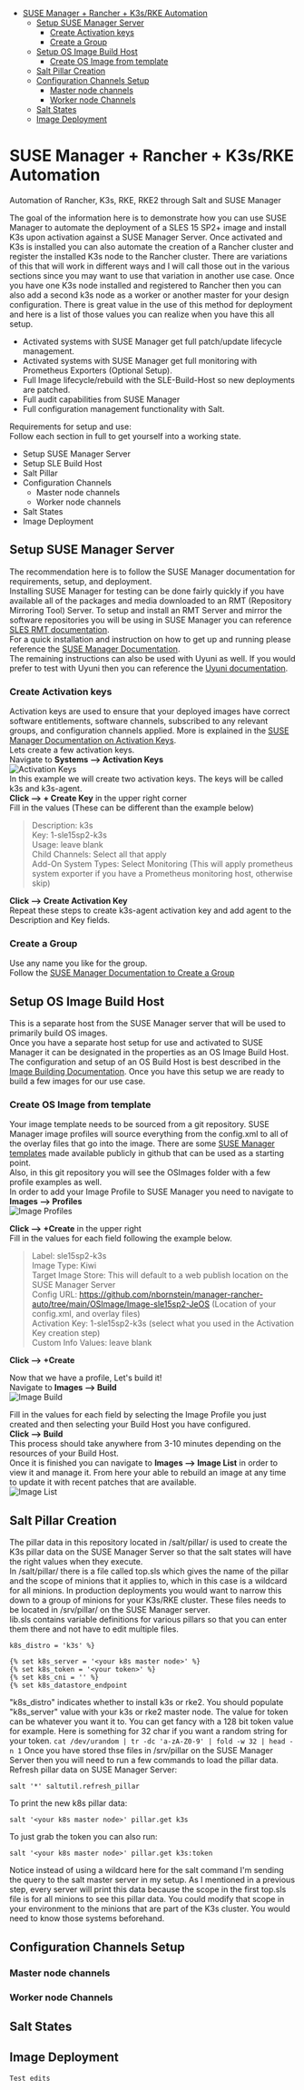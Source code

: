 - [SUSE Manager + Rancher + K3s/RKE Automation](#suse-manager--rancher--k3srke-automation)
  - [Setup SUSE Manager Server](#setup-suse-manager-server)
    - [Create Activation keys](#create-activation-keys)
    - [Create a Group](#create-a-group)
  - [Setup OS Image Build Host](#setup-os-image-build-host)
    - [Create OS Image from template](#create-os-image-from-template)
  - [Salt Pillar Creation](#salt-pillar-creation)
  - [Configuration Channels Setup](#configuration-channels-setup)
    - [Master node channels](#master-node-channels)
    - [Worker node Channels](#worker-node-channels)
  - [Salt States](#salt-states)
  - [Image Deployment](#image-deployment)


# SUSE Manager + Rancher + K3s/RKE Automation

Automation of Rancher, K3s, RKE, RKE2 through Salt and SUSE Manager

The goal of the information here is to demonstrate how you can use SUSE Manager to automate the deployment of a SLES 15 SP2+ image and install K3s upon activation against a SUSE Manager Server. Once activated and K3s is installed you can also automate the creation of a Rancher cluster and register the installed K3s node to the Rancher cluster. There are variations of this that will work in different ways and I will call those out in the various sections since you may want to use that variation in another use case. Once you have one K3s node installed and registered to Rancher then you can also add a second k3s node as a worker or another master for your design configuration.
There is great value in the use of this method for deployment and here is a list of those values you can realize when you have this all setup.  
- Activated systems with SUSE Manager get full patch/update lifecycle management.  
- Activated systems with SUSE Manager get full monitoring with Prometheus Exporters (Optional Setup).
- Full Image lifecycle/rebuild with the SLE-Build-Host so new deployments are patched.
- Full audit capabilities from SUSE Manager
- Full configuration management functionality with Salt.  

Requirements for setup and use:   
Follow each section in full to get yourself into a working state.   
- Setup SUSE Manager Server
- Setup SLE Build Host
- Salt Pillar
- Configuration Channels
  - Master node channels
  - Worker node channels  
- Salt States
- Image Deployment
## Setup SUSE Manager Server
The recommendation here is to follow the SUSE Manager documentation for requirements, setup, and deployment.  
Installing SUSE Manager for testing can be done fairly quickly if you have available all of the packages and media downloaded to an RMT (Repository Mirroring Tool) Server. To setup and install an RMT Server and mirror the software repositories you will be using in SUSE Manager you can reference [SLES RMT documentation](https://documentation.suse.com/sles/15-SP2/html/SLES-all/cha-rmt-installation.html).   
For a quick installation and instruction on how to get up and running please reference the [SUSE Manager Documentation](https://documentation.suse.com/external-tree/en-us/suma/4.1/suse-manager/installation/install-server-unified.html).  
The remaining instructions can also be used with Uyuni as well. If you would prefer to test with Uyuni then you can reference the [Uyuni documentation](https://www.uyuni-project.org/uyuni-docs/uyuni/installation/install-overview.html).  
### Create Activation keys
Activation keys are used to ensure that your deployed images have correct software entitlements, software channels, subscribed to any relevant groups, and configuration channels applied. More is explained in the [SUSE Manager Documentation on Activation Keys](https://documentation.suse.com/external-tree/en-us/suma/4.1/suse-manager/client-configuration/activation-keys.html).  
Lets create a few activation keys.  
Navigate to **Systems --> Activation Keys**  
![Activation Keys](/png/activation_key1.png)  
In this example we will create two activation keys. The keys will be called k3s and k3s-agent.  
**Click --> + Create Key** in the upper right corner  
Fill in the values (These can be different than the example below)  

>Description: k3s  
>Key: 1-sle15sp2-k3s  
>Usage: leave blank  
>Child Channels: Select all that apply  
>Add-On System Types: Select Monitoring  (This will apply prometheus system exporter if you have a Prometheus monitoring host, otherwise skip)  

**Click --> Create Activation Key**  
Repeat these steps to create k3s-agent activation key and add agent to the Description and Key fields.  

### Create a Group
Use any name you like for the group.  
Follow the [SUSE Manager Documentation to Create a Group](https://documentation.suse.com/external-tree/en-us/suma/4.1/suse-manager/client-configuration/system-groups.html)  
## Setup OS Image Build Host
This is a separate host from the SUSE Manager server that will be used to primarily build OS images.  
Once you have a separate host setup for use and activated to SUSE Manager it can be designated in the properties as an OS Image Build Host.
The configuration and setup of an OS Build Host is best described in the [Image Building Documentation](https://documentation.suse.com/external-tree/en-us/suma/4.1/suse-manager/administration/image-management.html#at.images.kiwi.buildhost). Once you have this setup we are ready to build a few images for our use case.  
### Create OS Image from template
Your image template needs to be sourced from a git repository. SUSE Manager image profiles will source everything from the config.xml to all of the overlay files that go into the image. There are some [SUSE Manager templates](https://github.com/SUSE/manager-build-profiles/tree/master/OSImage) made available publicly in github that can be used as a starting point.  
Also, in this git repository you will see the OSImages folder with a few profile examples as well.  
In order to add your Image Profile to SUSE Manager you need to navigate to **Images --> Profiles**  
![Image Profiles](/png/Image_Profiles1.png)  
   
**Click --> +Create** in the upper right  
Fill in the values for each field following the example below.  
>Label: sle15sp2-k3s  
>Image Type: Kiwi  
>Target Image Store: This will default to a web publish location on the SUSE Manager Server  
>Config URL: https://github.com/nbornstein/manager-rancher-auto/tree/main/OSImage/Image-sle15sp2-JeOS (Location of your config.xml, and overlay files)  
>Activation Key: 1-sle15sp2-k3s (select what you used in the Activation Key creation step)  
>Custom Info Values: leave blank  
  
**Click --> +Create**  
  
Now that we have a profile, Let's build it!  
Navigate to **Images --> Build**  
![Image Build](/png/Image_build1.png)  
  
Fill in the values for each field by selecting the Image Profile you just created and then selecting your Build Host you have configured.  
**Click --> Build**  
This process should take anywhere from 3-10 minutes depending on the resources of your Build Host.  
Once it is finished you can navigate to **Images --> Image List** in order to view it and manage it. From here your able to rebuild an image at any time to update it with recent patches that are available.  
![Image List](png/Image_List1.png)  

## Salt Pillar Creation  
The pillar data in this repository located in /salt/pillar/ is used to create the K3s pillar data on the SUSE Manager Server so that the salt states will have the right values when they execute.  
In /salt/pillar/ there is a file called top.sls which gives the name of the pillar and the scope of minions that it applies to, which in this case is a wildcard for all minions. In production deployments you would want to narrow this down to a group of minions for your K3s/RKE cluster. 
These files needs to be located in /srv/pillar/ on the SUSE Manager server.  
lib.sls contains variable definitions for various pillars so that you can enter them there and not have to edit multiple files.
```
k8s_distro = 'k3s' %}

{% set k8s_server = '<your k8s master node>' %}
{% set k8s_token = '<your token>' %}
{% set k8s_cni = '' %}
{% set k8s_datastore_endpoint
``` 
"k8s_distro" indicates whether to install k3s or rke2.
You should populate "k8s_server" value with your k3s or rke2 master node. The value for token can be whatever you want it to. You can get fancy with a 128 bit token value for example. Here is something for 32 char if you want a random string for your token. `cat /dev/urandom | tr -dc 'a-zA-Z0-9' | fold -w 32 | head -n 1`
Once you have stored thse files in /srv/pillar on the SUSE Manager Server then you will need to run a few commands to load the pillar data.  
Refresh pillar data on SUSE Manager Server:    
```
salt '*' saltutil.refresh_pillar
```
To print the new k8s pillar data:
```
salt '<your k8s master node>' pillar.get k3s
```
To just grab the token you can also run:
```
salt '<your k8s master node>' pillar.get k3s:token
```
Notice instead of using a wildcard here for the salt command I'm sending the query to the salt master server in my setup. As I mentioned in a previous step, every server will print this data because the scope in the first top.sls file is for all minions to see this pillar data. You could modify that scope in your environment to the minions that are part of the K3s cluster. You would need to know those systems beforehand.  

## Configuration Channels Setup

### Master node channels

### Worker node Channels

## Salt States

## Image Deployment

```Test edits```

